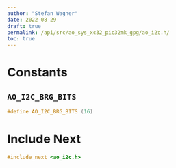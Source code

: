 ```yaml
---
author: "Stefan Wagner"
date: 2022-08-29
draft: true
permalink: /api/src/ao_sys_xc32_pic32mk_gpg/ao_i2c.h/
toc: true
---
```


# Constants

## `AO_I2C_BRG_BITS`

```c
#define AO_I2C_BRG_BITS (16)
```

# Include Next

```c
#include_next <ao_i2c.h>
```
